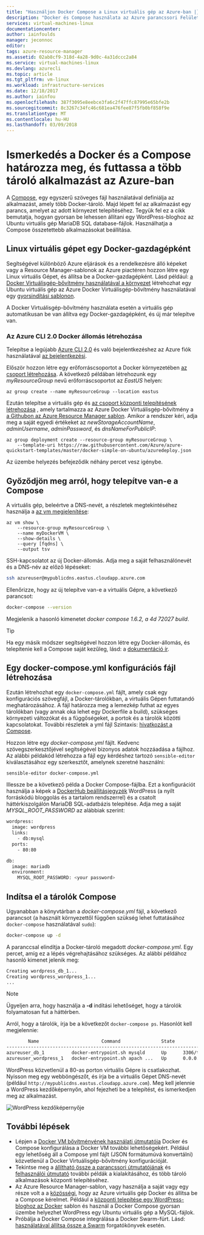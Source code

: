 ```yaml
---
title: "Használjon Docker Compose a Linux virtuális gép az Azure-ban |} Microsoft Docs"
description: "Docker és Compose használata az Azure parancssori Felülettel rendelkező Linux virtuális gépeken"
services: virtual-machines-linux
documentationcenter: 
author: iainfoulds
manager: jeconnoc
editor: 
tags: azure-resource-manager
ms.assetid: 02ab8cf9-318d-4a28-9d0c-4a31dccc2a84
ms.service: virtual-machines-linux
ms.devlang: azurecli
ms.topic: article
ms.tgt_pltfrm: vm-linux
ms.workload: infrastructure-services
ms.date: 12/18/2017
ms.author: iainfou
ms.openlocfilehash: 387f3095e8eebce3fa6c2f47ffc87995e65bfe2b
ms.sourcegitcommit: 8c3267c34fc46c681ea476fee87f5fb0bf858f9e
ms.translationtype: MT
ms.contentlocale: hu-HU
ms.lasthandoff: 03/09/2018
---
```

# <a name="get-started-with-docker-and-compose-to-define-and-run-a-multi-container-application-in-azure"></a>Ismerkedés a Docker és a Compose határozza meg, és futtassa a több tároló alkalmazást az Azure-ban
A [Compose](http://github.com/docker/compose), egy egyszerű szöveges fájl használatával definiálja az alkalmazást, amely több Docker-tároló. Majd lépett fel az alkalmazást egy parancs, amelyet az adott környezet telepítéséhez. Tegyük fel ez a cikk bemutatja, hogyan gyorsan be lehessen állítani egy WordPress-bloghoz az Ubuntu virtuális gép MariaDB SQL database-fájlok. Használhatja a Compose összetettebb alkalmazásokat beállítása.


## <a name="set-up-a-linux-vm-as-a-docker-host"></a>Linux virtuális gépet egy Docker-gazdagépként
Segítségével különböző Azure eljárások és a rendelkezésre álló képeket vagy a Resource Manager-sablonok az Azure piactéren hozzon létre egy Linux virtuális Gépet, és állítsa be a Docker-gazdagépként. Lásd például: [a Docker Virtuálisgép-bővítmény használatával a környezet](dockerextension.md) létrehozhat egy Ubuntu virtuális gép az Azure Docker Virtuálisgép-bővítmény használatával egy [gyorsindítási sablonon](https://github.com/Azure/azure-quickstart-templates/tree/master/docker-simple-on-ubuntu). 

A Docker Virtuálisgép-bővítmény használata esetén a virtuális gép automatikusan be van állítva egy Docker-gazdagépként, és új már telepítve van.


### <a name="create-docker-host-with-azure-cli-20"></a>Az Azure CLI 2.0 Docker állomás létrehozása
Telepítse a legújabb [Azure CLI 2.0](/cli/azure/install-az-cli2) és való bejelentkezéshez az Azure fiók használatával [az bejelentkezési](/cli/azure/reference-index#az_login).

Először hozzon létre egy erőforráscsoportot a Docker környezetében [az csoport létrehozása](/cli/azure/group#az_group_create). A következő példában létrehozunk egy *myResourceGroup* nevű erőforráscsoportot az *EastUS* helyen:

```azurecli
az group create --name myResourceGroup --location eastus
```

Ezután telepítse a virtuális gép és [az csoport központi telepítésének létrehozása](/cli/azure/group/deployment#az_group_deployment_create) , amely tartalmazza az Azure Docker Virtuálisgép-bővítmény a [a Githubon az Azure Resource Manager sablon](https://github.com/Azure/azure-quickstart-templates/tree/master/docker-simple-on-ubuntu). Amikor a rendszer kéri, adja meg a saját egyedi értékeket az *newStorageAccountName*, *adminUsername*, *adminPassword*, és *dnsNameForPublicIP*:

```azurecli
az group deployment create --resource-group myResourceGroup \
    --template-uri https://raw.githubusercontent.com/Azure/azure-quickstart-templates/master/docker-simple-on-ubuntu/azuredeploy.json
```

Az üzembe helyezés befejeződik néhány percet vesz igénybe.


## <a name="verify-that-compose-is-installed"></a>Győződjön meg arról, hogy telepítve van-e a Compose
A virtuális gép, beleértve a DNS-nevét, a részletek megtekintéséhez használja a [az vm megjelenítése](/cli/azure/vm#az_vm_show):

```azurecli
az vm show \
    --resource-group myResourceGroup \
    --name myDockerVM \
    --show-details \
    --query [fqdns] \
    --output tsv
```

SSH-kapcsolatot az új Docker-állomás. Adja meg a saját felhasználónevét és a DNS-név az előző lépéseket:

```bash
ssh azureuser@mypublicdns.eastus.cloudapp.azure.com
```

Ellenőrizze, hogy az új telepítve van-e a virtuális Gépre, a következő parancsot:

```bash
docker-compose --version
```

Megjelenik a hasonló kimenetet *docker compose 1.6.2, a 4d 72027 build*.

> [!TIP]
> Ha egy másik módszer segítségével hozzon létre egy Docker-állomás, és telepítenie kell a Compose saját kezűleg, lásd: a [dokumentáció ír](https://github.com/docker/compose/blob/882dc673ce84b0b29cd59b6815cb93f74a6c4134/docs/install.md).


## <a name="create-a-docker-composeyml-configuration-file"></a>Egy docker-compose.yml konfigurációs fájl létrehozása
Ezután létrehozhat egy `docker-compose.yml` fájlt, amely csak egy konfigurációs szövegfájl, a Docker-tárolókban, a virtuális Gépen futtatandó meghatározásához. A fájl határozza meg a lemezkép futhat az egyes tárolókban (vagy annak oka lehet egy Dockerfile a build), szükséges környezeti változókat és a függőségeket, a portok és a tárolók közötti kapcsolatokat. További részletek a yml fájl Szintaxis: [hivatkozást a Compose](https://docs.docker.com/compose/compose-file/).

Hozzon létre egy *docker-compose.yml* fájlt. Kedvenc szövegszerkesztőjével segítségével bizonyos adatok hozzáadása a fájlhoz. Az alábbi példakód létrehozza a fájl egy kérdéshez tartozó `sensible-editor` kiválasztásához egy szerkesztőt, amelynek szeretné használni:

```bash
sensible-editor docker-compose.yml
```

Illessze be a következő példa a Docker Compose-fájlba. Ezt a konfigurációt használja a képek a [DockerHub beállításjegyzék](https://registry.hub.docker.com/_/wordpress/) WordPress (a nyílt forráskódú bloggolás és a tartalom rendszerrel) és a csatolt háttérkiszolgálón MariaDB SQL-adatbázis telepítése. Adja meg a saját *MYSQL_ROOT_PASSWORD* az alábbiak szerint:

```sh
wordpress:
  image: wordpress
  links:
    - db:mysql
  ports:
    - 80:80

db:
  image: mariadb
  environment:
    MYSQL_ROOT_PASSWORD: <your password>
```

## <a name="start-the-containers-with-compose"></a>Indítsa el a tárolók Compose
Ugyanabban a könyvtárban a *docker-compose.yml* fájl, a következő parancsot (a használt környezettől függően szükség lehet futtatásához `docker-compose` használatával `sudo`):

```bash
docker-compose up -d
```

A paranccsal elindítja a Docker-tároló megadott *docker-compose.yml*. Egy percet, amíg ez a lépés végrehajtásához szükséges. Az alábbi példához hasonló kimenet jelenik meg:

```bash
Creating wordpress_db_1...
Creating wordpress_wordpress_1...
...
```

> [!NOTE]
> Ügyeljen arra, hogy használja a **-d** indítási lehetőséget, hogy a tárolók folyamatosan fut a háttérben.


Arról, hogy a tárolók, írja be a következőt `docker-compose ps`. Hasonlót kell megjelennie:

```bash
        Name                       Command               State         Ports
-----------------------------------------------------------------------------------
azureuser_db_1          docker-entrypoint.sh mysqld      Up      3306/tcp
azureuser_wordpress_1   docker-entrypoint.sh apach ...   Up      0.0.0.0:80->80/tcp
```

WordPress közvetlenül a 80-as porton virtuális Gépre is csatlakozhat. Nyisson meg egy webböngészőt, és írja be a virtuális Gépet DNS-nevét (például `http://mypublicdns.eastus.cloudapp.azure.com`). Meg kell jelennie a WordPress kezdőképernyőn, ahol fejezheti be a telepítést, és ismerkedjen meg az alkalmazást.

![WordPress kezdőképernyője][wordpress_start]

## <a name="next-steps"></a>További lépések
* Lépjen a [Docker VM bővítményének használati útmutatója](https://github.com/Azure/azure-docker-extension/blob/master/README.md) Docker és Compose konfigurálása a Docker VM további lehetőségekért. Például egy lehetőség áll a Compose yml fájlt (JSON formátumúvá konvertálni) közvetlenül a Docker Virtuálisgép-bővítmény konfigurációját.
* Tekintse meg a [állítható össze a parancssori útmutatójának](http://docs.docker.com/compose/reference/) és [felhasználói útmutató](http://docs.docker.com/compose/) további példák a kialakításához, és több tároló alkalmazások központi telepítéséhez.
* Az Azure Resource Manager-sablon, vagy használja a saját vagy egy része volt a a [közösségi](https://azure.microsoft.com/documentation/templates/), hogy az Azure virtuális gép Docker és állítsa be a Compose kérelmet. Például a [központi telepítése egy WordPress-bloghoz az Docker](https://github.com/Azure/azure-quickstart-templates/tree/master/docker-wordpress-mysql) sablon és használ a Docker Compose gyorsan üzembe helyezhet WordPress egy Ubuntu virtuális gép a MySQL-fájlok.
* Próbálja a Docker Compose integrálása a Docker Swarm-fürt. Lásd: [használatával állítsa össze a Swarm](https://docs.docker.com/compose/swarm/) forgatókönyvek esetén.

<!--Image references-->

[wordpress_start]: media/docker-compose-quickstart/WordPress.png
